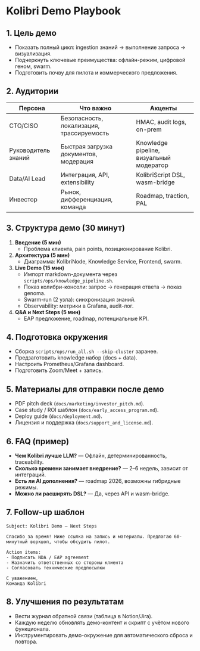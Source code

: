 # Kolibri Demo Playbook

## 1. Цель демо
- Показать полный цикл: ingestion знаний → выполнение запроса → визуализация.
- Подчеркнуть ключевые преимущества: офлайн-режим, цифровой геном, swarm.
- Подготовить почву для пилота и коммерческого предложения.

## 2. Аудитории
| Персона | Что важно | Акценты |
|---------|-----------|---------|
| CTO/СISO | Безопасность, локализация, трассируемость | HMAC, audit logs, on-prem | 
| Руководитель знаний | Быстрая загрузка документов, модерация | Knowledge pipeline, визуальный модератор |
| Data/AI Lead | Интеграция, API, extensibility | KolibriScript DSL, wasm-bridge |
| Инвестор | Рынок, дифференциация, команда | Roadmap, traction, PAL |

## 3. Структура демо (30 минут)
1. **Введение (5 мин)**
   - Проблема клиента, pain points, позиционирование Kolibri.
2. **Архитектура (5 мин)**
   - Диаграмма: KolibriNode, Knowledge Service, Frontend, swarm.
3. **Live Demo (15 мин)**
   - Импорт markdown-документа через `scripts/ops/knowledge_pipeline.sh`.
   - Показ колибри-консоли: запрос → генерация ответа → показ genoma.
   - Swarm-run (2 узла): синхронизация знаний.
   - Observability: метрики в Grafana, audit-лог.
4. **Q&A и Next Steps (5 мин)**
   - EAP предложение, roadmap, потенциальные KPI.

## 4. Подготовка окружения
- Сборка `scripts/ops/run_all.sh --skip-cluster` заранее.
- Предзаготовить knowledge набор (docs + data).
- Настроить Prometheus/Grafana dashboard.
- Подготовить Zoom/Meet + запись.

## 5. Материалы для отправки после демо
- PDF pitch deck (`docs/marketing/investor_pitch.md`).
- Case study / ROI шаблон (`docs/early_access_program.md`).
- Deploy guide (`docs/deployment.md`).
- Лицензия и поддержка (`docs/support_and_license.md`).

## 6. FAQ (пример)
- **Чем Kolibri лучше LLM?** — Офлайн, детерминированность, traceability.
- **Сколько времени занимает внедрение?** — 2–6 недель, зависит от интеграций.
- **Есть ли AI дополнения?** — roadmap 2026, возможны гибридные режимы.
- **Можно ли расширять DSL?** — Да, через API и wasm-bridge.

## 7. Follow-up шаблон
```
Subject: Kolibri Demo – Next Steps

Спасибо за время! Ниже ссылка на запись и материалы. Предлагаю 60-минутный воркшоп, чтобы обсудить пилот.

Action items:
- Подписать NDA / EAP agreement
- Назначить ответственных со стороны клиента
- Согласовать технические предпосылки

С уважением,
Команда Kolibri
```

## 8. Улучшения по результатам
- Вести журнал обратной связи (таблица в Notion/Jira).
- Каждую неделю обновлять демо-контент и скрипт с учётом нового функционала.
- Инструментировать демо-окружение для автоматического сброса и повтора.
